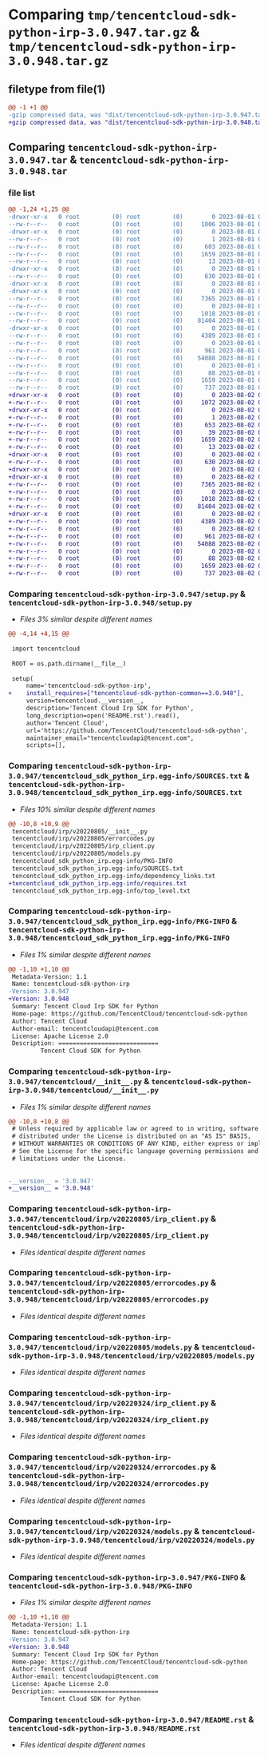 # Comparing `tmp/tencentcloud-sdk-python-irp-3.0.947.tar.gz` & `tmp/tencentcloud-sdk-python-irp-3.0.948.tar.gz`

## filetype from file(1)

```diff
@@ -1 +1 @@
-gzip compressed data, was "dist/tencentcloud-sdk-python-irp-3.0.947.tar", last modified: Tue Aug  1 00:50:57 2023, max compression
+gzip compressed data, was "dist/tencentcloud-sdk-python-irp-3.0.948.tar", last modified: Wed Aug  2 00:32:24 2023, max compression
```

## Comparing `tencentcloud-sdk-python-irp-3.0.947.tar` & `tencentcloud-sdk-python-irp-3.0.948.tar`

### file list

```diff
@@ -1,24 +1,25 @@
-drwxr-xr-x   0 root         (0) root         (0)        0 2023-08-01 00:50:57.000000 tencentcloud-sdk-python-irp-3.0.947/
--rw-r--r--   0 root         (0) root         (0)     1006 2023-08-01 00:50:57.000000 tencentcloud-sdk-python-irp-3.0.947/setup.py
-drwxr-xr-x   0 root         (0) root         (0)        0 2023-08-01 00:50:57.000000 tencentcloud-sdk-python-irp-3.0.947/tencentcloud_sdk_python_irp.egg-info/
--rw-r--r--   0 root         (0) root         (0)        1 2023-08-01 00:50:57.000000 tencentcloud-sdk-python-irp-3.0.947/tencentcloud_sdk_python_irp.egg-info/dependency_links.txt
--rw-r--r--   0 root         (0) root         (0)      603 2023-08-01 00:50:57.000000 tencentcloud-sdk-python-irp-3.0.947/tencentcloud_sdk_python_irp.egg-info/SOURCES.txt
--rw-r--r--   0 root         (0) root         (0)     1659 2023-08-01 00:50:57.000000 tencentcloud-sdk-python-irp-3.0.947/tencentcloud_sdk_python_irp.egg-info/PKG-INFO
--rw-r--r--   0 root         (0) root         (0)       13 2023-08-01 00:50:57.000000 tencentcloud-sdk-python-irp-3.0.947/tencentcloud_sdk_python_irp.egg-info/top_level.txt
-drwxr-xr-x   0 root         (0) root         (0)        0 2023-08-01 00:50:57.000000 tencentcloud-sdk-python-irp-3.0.947/tencentcloud/
--rw-r--r--   0 root         (0) root         (0)      630 2023-08-01 00:50:57.000000 tencentcloud-sdk-python-irp-3.0.947/tencentcloud/__init__.py
-drwxr-xr-x   0 root         (0) root         (0)        0 2023-08-01 00:50:57.000000 tencentcloud-sdk-python-irp-3.0.947/tencentcloud/irp/
-drwxr-xr-x   0 root         (0) root         (0)        0 2023-08-01 00:50:57.000000 tencentcloud-sdk-python-irp-3.0.947/tencentcloud/irp/v20220805/
--rw-r--r--   0 root         (0) root         (0)     7365 2023-08-01 00:50:57.000000 tencentcloud-sdk-python-irp-3.0.947/tencentcloud/irp/v20220805/irp_client.py
--rw-r--r--   0 root         (0) root         (0)        0 2023-08-01 00:50:57.000000 tencentcloud-sdk-python-irp-3.0.947/tencentcloud/irp/v20220805/__init__.py
--rw-r--r--   0 root         (0) root         (0)     1018 2023-08-01 00:50:57.000000 tencentcloud-sdk-python-irp-3.0.947/tencentcloud/irp/v20220805/errorcodes.py
--rw-r--r--   0 root         (0) root         (0)    81404 2023-08-01 00:50:57.000000 tencentcloud-sdk-python-irp-3.0.947/tencentcloud/irp/v20220805/models.py
-drwxr-xr-x   0 root         (0) root         (0)        0 2023-08-01 00:50:57.000000 tencentcloud-sdk-python-irp-3.0.947/tencentcloud/irp/v20220324/
--rw-r--r--   0 root         (0) root         (0)     4389 2023-08-01 00:50:57.000000 tencentcloud-sdk-python-irp-3.0.947/tencentcloud/irp/v20220324/irp_client.py
--rw-r--r--   0 root         (0) root         (0)        0 2023-08-01 00:50:57.000000 tencentcloud-sdk-python-irp-3.0.947/tencentcloud/irp/v20220324/__init__.py
--rw-r--r--   0 root         (0) root         (0)      961 2023-08-01 00:50:57.000000 tencentcloud-sdk-python-irp-3.0.947/tencentcloud/irp/v20220324/errorcodes.py
--rw-r--r--   0 root         (0) root         (0)    54088 2023-08-01 00:50:57.000000 tencentcloud-sdk-python-irp-3.0.947/tencentcloud/irp/v20220324/models.py
--rw-r--r--   0 root         (0) root         (0)        0 2023-08-01 00:50:57.000000 tencentcloud-sdk-python-irp-3.0.947/tencentcloud/irp/__init__.py
--rw-r--r--   0 root         (0) root         (0)       88 2023-08-01 00:50:57.000000 tencentcloud-sdk-python-irp-3.0.947/setup.cfg
--rw-r--r--   0 root         (0) root         (0)     1659 2023-08-01 00:50:57.000000 tencentcloud-sdk-python-irp-3.0.947/PKG-INFO
--rw-r--r--   0 root         (0) root         (0)      737 2023-08-01 00:50:57.000000 tencentcloud-sdk-python-irp-3.0.947/README.rst
+drwxr-xr-x   0 root         (0) root         (0)        0 2023-08-02 00:32:24.000000 tencentcloud-sdk-python-irp-3.0.948/
+-rw-r--r--   0 root         (0) root         (0)     1072 2023-08-02 00:32:24.000000 tencentcloud-sdk-python-irp-3.0.948/setup.py
+drwxr-xr-x   0 root         (0) root         (0)        0 2023-08-02 00:32:24.000000 tencentcloud-sdk-python-irp-3.0.948/tencentcloud_sdk_python_irp.egg-info/
+-rw-r--r--   0 root         (0) root         (0)        1 2023-08-02 00:32:24.000000 tencentcloud-sdk-python-irp-3.0.948/tencentcloud_sdk_python_irp.egg-info/dependency_links.txt
+-rw-r--r--   0 root         (0) root         (0)      653 2023-08-02 00:32:24.000000 tencentcloud-sdk-python-irp-3.0.948/tencentcloud_sdk_python_irp.egg-info/SOURCES.txt
+-rw-r--r--   0 root         (0) root         (0)       39 2023-08-02 00:32:24.000000 tencentcloud-sdk-python-irp-3.0.948/tencentcloud_sdk_python_irp.egg-info/requires.txt
+-rw-r--r--   0 root         (0) root         (0)     1659 2023-08-02 00:32:24.000000 tencentcloud-sdk-python-irp-3.0.948/tencentcloud_sdk_python_irp.egg-info/PKG-INFO
+-rw-r--r--   0 root         (0) root         (0)       13 2023-08-02 00:32:24.000000 tencentcloud-sdk-python-irp-3.0.948/tencentcloud_sdk_python_irp.egg-info/top_level.txt
+drwxr-xr-x   0 root         (0) root         (0)        0 2023-08-02 00:32:24.000000 tencentcloud-sdk-python-irp-3.0.948/tencentcloud/
+-rw-r--r--   0 root         (0) root         (0)      630 2023-08-02 00:32:24.000000 tencentcloud-sdk-python-irp-3.0.948/tencentcloud/__init__.py
+drwxr-xr-x   0 root         (0) root         (0)        0 2023-08-02 00:32:24.000000 tencentcloud-sdk-python-irp-3.0.948/tencentcloud/irp/
+drwxr-xr-x   0 root         (0) root         (0)        0 2023-08-02 00:32:24.000000 tencentcloud-sdk-python-irp-3.0.948/tencentcloud/irp/v20220805/
+-rw-r--r--   0 root         (0) root         (0)     7365 2023-08-02 00:32:24.000000 tencentcloud-sdk-python-irp-3.0.948/tencentcloud/irp/v20220805/irp_client.py
+-rw-r--r--   0 root         (0) root         (0)        0 2023-08-02 00:32:24.000000 tencentcloud-sdk-python-irp-3.0.948/tencentcloud/irp/v20220805/__init__.py
+-rw-r--r--   0 root         (0) root         (0)     1018 2023-08-02 00:32:24.000000 tencentcloud-sdk-python-irp-3.0.948/tencentcloud/irp/v20220805/errorcodes.py
+-rw-r--r--   0 root         (0) root         (0)    81404 2023-08-02 00:32:24.000000 tencentcloud-sdk-python-irp-3.0.948/tencentcloud/irp/v20220805/models.py
+drwxr-xr-x   0 root         (0) root         (0)        0 2023-08-02 00:32:24.000000 tencentcloud-sdk-python-irp-3.0.948/tencentcloud/irp/v20220324/
+-rw-r--r--   0 root         (0) root         (0)     4389 2023-08-02 00:32:24.000000 tencentcloud-sdk-python-irp-3.0.948/tencentcloud/irp/v20220324/irp_client.py
+-rw-r--r--   0 root         (0) root         (0)        0 2023-08-02 00:32:24.000000 tencentcloud-sdk-python-irp-3.0.948/tencentcloud/irp/v20220324/__init__.py
+-rw-r--r--   0 root         (0) root         (0)      961 2023-08-02 00:32:24.000000 tencentcloud-sdk-python-irp-3.0.948/tencentcloud/irp/v20220324/errorcodes.py
+-rw-r--r--   0 root         (0) root         (0)    54088 2023-08-02 00:32:24.000000 tencentcloud-sdk-python-irp-3.0.948/tencentcloud/irp/v20220324/models.py
+-rw-r--r--   0 root         (0) root         (0)        0 2023-08-02 00:32:24.000000 tencentcloud-sdk-python-irp-3.0.948/tencentcloud/irp/__init__.py
+-rw-r--r--   0 root         (0) root         (0)       88 2023-08-02 00:32:24.000000 tencentcloud-sdk-python-irp-3.0.948/setup.cfg
+-rw-r--r--   0 root         (0) root         (0)     1659 2023-08-02 00:32:24.000000 tencentcloud-sdk-python-irp-3.0.948/PKG-INFO
+-rw-r--r--   0 root         (0) root         (0)      737 2023-08-02 00:32:24.000000 tencentcloud-sdk-python-irp-3.0.948/README.rst
```

### Comparing `tencentcloud-sdk-python-irp-3.0.947/setup.py` & `tencentcloud-sdk-python-irp-3.0.948/setup.py`

 * *Files 3% similar despite different names*

```diff
@@ -4,14 +4,15 @@
 
 import tencentcloud
 
 ROOT = os.path.dirname(__file__)
 
 setup(
     name='tencentcloud-sdk-python-irp',
+    install_requires=["tencentcloud-sdk-python-common==3.0.948"],
     version=tencentcloud.__version__,
     description='Tencent Cloud Irp SDK for Python',
     long_description=open('README.rst').read(),
     author='Tencent Cloud',
     url='https://github.com/TencentCloud/tencentcloud-sdk-python',
     maintainer_email="tencentcloudapi@tencent.com",
     scripts=[],
```

### Comparing `tencentcloud-sdk-python-irp-3.0.947/tencentcloud_sdk_python_irp.egg-info/SOURCES.txt` & `tencentcloud-sdk-python-irp-3.0.948/tencentcloud_sdk_python_irp.egg-info/SOURCES.txt`

 * *Files 10% similar despite different names*

```diff
@@ -10,8 +10,9 @@
 tencentcloud/irp/v20220805/__init__.py
 tencentcloud/irp/v20220805/errorcodes.py
 tencentcloud/irp/v20220805/irp_client.py
 tencentcloud/irp/v20220805/models.py
 tencentcloud_sdk_python_irp.egg-info/PKG-INFO
 tencentcloud_sdk_python_irp.egg-info/SOURCES.txt
 tencentcloud_sdk_python_irp.egg-info/dependency_links.txt
+tencentcloud_sdk_python_irp.egg-info/requires.txt
 tencentcloud_sdk_python_irp.egg-info/top_level.txt
```

### Comparing `tencentcloud-sdk-python-irp-3.0.947/tencentcloud_sdk_python_irp.egg-info/PKG-INFO` & `tencentcloud-sdk-python-irp-3.0.948/tencentcloud_sdk_python_irp.egg-info/PKG-INFO`

 * *Files 1% similar despite different names*

```diff
@@ -1,10 +1,10 @@
 Metadata-Version: 1.1
 Name: tencentcloud-sdk-python-irp
-Version: 3.0.947
+Version: 3.0.948
 Summary: Tencent Cloud Irp SDK for Python
 Home-page: https://github.com/TencentCloud/tencentcloud-sdk-python
 Author: Tencent Cloud
 Author-email: tencentcloudapi@tencent.com
 License: Apache License 2.0
 Description: ============================
         Tencent Cloud SDK for Python
```

### Comparing `tencentcloud-sdk-python-irp-3.0.947/tencentcloud/__init__.py` & `tencentcloud-sdk-python-irp-3.0.948/tencentcloud/__init__.py`

 * *Files 1% similar despite different names*

```diff
@@ -10,8 +10,8 @@
 # Unless required by applicable law or agreed to in writing, software
 # distributed under the License is distributed on an "AS IS" BASIS,
 # WITHOUT WARRANTIES OR CONDITIONS OF ANY KIND, either express or implied.
 # See the License for the specific language governing permissions and
 # limitations under the License.
 
 
-__version__ = '3.0.947'
+__version__ = '3.0.948'
```

### Comparing `tencentcloud-sdk-python-irp-3.0.947/tencentcloud/irp/v20220805/irp_client.py` & `tencentcloud-sdk-python-irp-3.0.948/tencentcloud/irp/v20220805/irp_client.py`

 * *Files identical despite different names*

### Comparing `tencentcloud-sdk-python-irp-3.0.947/tencentcloud/irp/v20220805/errorcodes.py` & `tencentcloud-sdk-python-irp-3.0.948/tencentcloud/irp/v20220805/errorcodes.py`

 * *Files identical despite different names*

### Comparing `tencentcloud-sdk-python-irp-3.0.947/tencentcloud/irp/v20220805/models.py` & `tencentcloud-sdk-python-irp-3.0.948/tencentcloud/irp/v20220805/models.py`

 * *Files identical despite different names*

### Comparing `tencentcloud-sdk-python-irp-3.0.947/tencentcloud/irp/v20220324/irp_client.py` & `tencentcloud-sdk-python-irp-3.0.948/tencentcloud/irp/v20220324/irp_client.py`

 * *Files identical despite different names*

### Comparing `tencentcloud-sdk-python-irp-3.0.947/tencentcloud/irp/v20220324/errorcodes.py` & `tencentcloud-sdk-python-irp-3.0.948/tencentcloud/irp/v20220324/errorcodes.py`

 * *Files identical despite different names*

### Comparing `tencentcloud-sdk-python-irp-3.0.947/tencentcloud/irp/v20220324/models.py` & `tencentcloud-sdk-python-irp-3.0.948/tencentcloud/irp/v20220324/models.py`

 * *Files identical despite different names*

### Comparing `tencentcloud-sdk-python-irp-3.0.947/PKG-INFO` & `tencentcloud-sdk-python-irp-3.0.948/PKG-INFO`

 * *Files 1% similar despite different names*

```diff
@@ -1,10 +1,10 @@
 Metadata-Version: 1.1
 Name: tencentcloud-sdk-python-irp
-Version: 3.0.947
+Version: 3.0.948
 Summary: Tencent Cloud Irp SDK for Python
 Home-page: https://github.com/TencentCloud/tencentcloud-sdk-python
 Author: Tencent Cloud
 Author-email: tencentcloudapi@tencent.com
 License: Apache License 2.0
 Description: ============================
         Tencent Cloud SDK for Python
```

### Comparing `tencentcloud-sdk-python-irp-3.0.947/README.rst` & `tencentcloud-sdk-python-irp-3.0.948/README.rst`

 * *Files identical despite different names*

